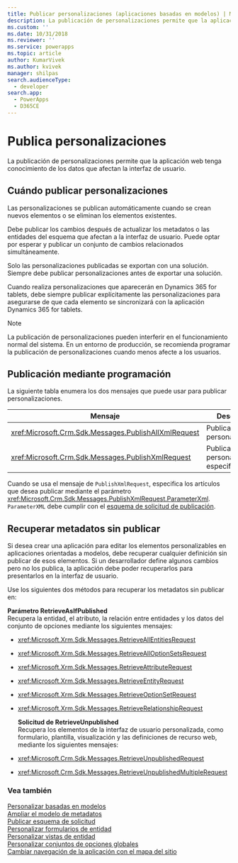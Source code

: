 ```yaml
---
title: Publicar personalizaciones (aplicaciones basadas en modelos) | Microsoft Docs
description: La publicación de personalizaciones permite que la aplicación web tenga conocimiento de los datos que afectan la interfaz de usuario.
ms.custom: ''
ms.date: 10/31/2018
ms.reviewer: ''
ms.service: powerapps
ms.topic: article
author: KumarVivek
ms.author: kvivek
manager: shilpas
search.audienceType:
  - developer
search.app:
  - PowerApps
  - D365CE
---
```

# <a name="publish-customizations"></a>Publica personalizaciones

<!-- https://docs.microsoft.com/en-us/dynamics365/customer-engagement/developer/customize-dev/publish-customizations -->

La publicación de personalizaciones permite que la aplicación web tenga conocimiento de los datos que afectan la interfaz de usuario.  
  
<a name="BKMK_WhenToPublishCustomizations"></a>   
## <a name="when-to-publish-customizations"></a>Cuándo publicar personalizaciones  
 Las personalizaciones se publican automáticamente cuando se crean nuevos elementos o se eliminan los elementos existentes.  
  
 Debe publicar los cambios después de actualizar los metadatos o las entidades del esquema que afectan a la interfaz de usuario. Puede optar por esperar y publicar un conjunto de cambios relacionados simultáneamente.  
  
 Solo las personalizaciones publicadas se exportan con una solución. Siempre debe publicar personalizaciones antes de exportar una solución.  
  
 Cuando realiza personalizaciones que aparecerán en Dynamics 365 for tablets, debe siempre publicar explícitamente las personalizaciones para asegurarse de que cada elemento se sincronizará con la aplicación Dynamics 365 for tablets.  
  
> [!NOTE]
>  La publicación de personalizaciones pueden interferir en el funcionamiento normal del sistema. En un entorno de producción, se recomienda programar la publicación de personalizaciones cuando menos afecte a los usuarios.  
  
## <a name="publishing-programmatically"></a>Publicación mediante programación  
 La siguiente tabla enumera los dos mensajes que puede usar para publicar personalizaciones.  
  
|Mensaje|Descripción|  
|-------------|-----------------|  
|<xref:Microsoft.Crm.Sdk.Messages.PublishAllXmlRequest>|Publicar todas las personalizaciones.|  
|<xref:Microsoft.Crm.Sdk.Messages.PublishXmlRequest>|Publica las personalizaciones especificadas.|  
  
 Cuando se usa el mensaje de `PublishXmlRequest`, especifica los artículos que desea publicar mediante el parámetro <xref:Microsoft.Crm.Sdk.Messages.PublishXmlRequest.ParameterXml>. `ParameterXML` debe cumplir con el [esquema de solicitud de publicación](publish-request-schema.md).  
  
<a name="BKMK_RetrieveUnpublishedMetadata"></a>   
## <a name="retrieving-unpublished-metadata"></a>Recuperar metadatos sin publicar  
 Si desea crear una aplicación para editar los elementos personalizables en aplicaciones orientadas a modelos, debe recuperar cualquier definición sin publicar de esos elementos. Si un desarrollador define algunos cambios pero no los publica, la aplicación debe poder recuperarlos para presentarlos en la interfaz de usuario. 
  
 Use los siguientes dos métodos para recuperar los metadatos sin publicar en:  
  
 **Parámetro RetrieveAsIfPublished**  
 Recupera la entidad, el atributo, la relación entre entidades y los datos del conjunto de opciones mediante los siguientes mensajes:  
  
- <xref:Microsoft.Xrm.Sdk.Messages.RetrieveAllEntitiesRequest>  
  
- <xref:Microsoft.Xrm.Sdk.Messages.RetrieveAllOptionSetsRequest>  
  
- <xref:Microsoft.Xrm.Sdk.Messages.RetrieveAttributeRequest>  
  
- <xref:Microsoft.Xrm.Sdk.Messages.RetrieveEntityRequest>  
  
- <xref:Microsoft.Xrm.Sdk.Messages.RetrieveOptionSetRequest>  
  
- <xref:Microsoft.Xrm.Sdk.Messages.RetrieveRelationshipRequest>  
  
  **Solicitud de RetrieveUnpublished**  
  Recupera los elementos de la interfaz de usuario personalizada, como formulario, plantilla, visualización y las definiciones de recurso web, mediante los siguientes mensajes:  
  
- <xref:Microsoft.Crm.Sdk.Messages.RetrieveUnpublishedRequest>  
  
- <xref:Microsoft.Crm.Sdk.Messages.RetrieveUnpublishedMultipleRequest>  
  
### <a name="see-also"></a>Vea también  
 [Personalizar basadas en modelos](/dynamics365/customer-engagement/developer/customize-dev/customize-applications)<br/>
 [Ampliar el modelo de metadatos](/dynamics365/customer-engagement/developer/org-service/use-organization-service-metadata)<br/>
 [Publicar esquema de solicitud](publish-request-schema.md)<br/>
 [Personalizar formularios de entidad](customize-entity-forms.md)<br/>
 [Personalizar vistas de entidad](customize-entity-views.md)<br/>
 [Personalizar conjuntos de opciones globales](/dynamics365/customer-engagement/developer/org-service/customize-global-option-sets)<br/>
 [Cambiar navegación de la aplicación con el mapa del sitio](/dynamics365/customer-engagement/developer/customize-dev/change-application-navigation-using-sitemap)

